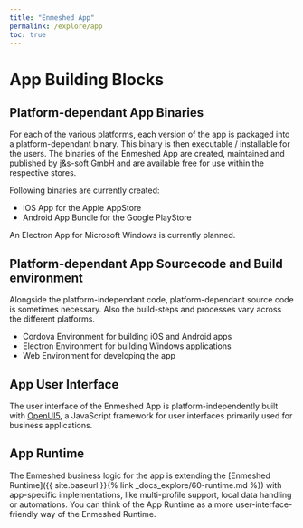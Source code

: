 ```yaml
---
title: "Enmeshed App"
permalink: /explore/app
toc: true
---
```


# App Building Blocks

## Platform-dependant App Binaries

For each of the various platforms, each version of the app is packaged into a platform-dependant binary. This binary is then executable / installable for the users. The binaries of the Enmeshed App are created, maintained and published by j&amp;s-soft GmbH and are available free for use within the respective stores.

Following binaries are currently created:

-   iOS App for the Apple AppStore
-   Android App Bundle for the Google PlayStore

An Electron App for Microsoft Windows is currently planned.

## Platform-dependant App Sourcecode and Build environment

Alongside the platform-independant code, platform-dependant source code is sometimes necessary. Also the build-steps and processes vary across the different platforms.

-   Cordova Environment for building iOS and Android apps
-   Electron Environment for building Windows applications
-   Web Environment for developing the app

## App User Interface

The user interface of the Enmeshed App is platform-independently built with [OpenUI5](https://openui5.org/), a JavaScript framework for user interfaces primarily used for business applications.

## App Runtime

The Enmeshed business logic for the app is extending the [Enmeshed Runtime]({{ site.baseurl }}{% link _docs_explore/60-runtime.md %}) with app-specific implementations, like multi-profile support, local data handling or automations. You can think of the App Runtime as a more user-interface-friendly way of the Enmeshed Runtime.

